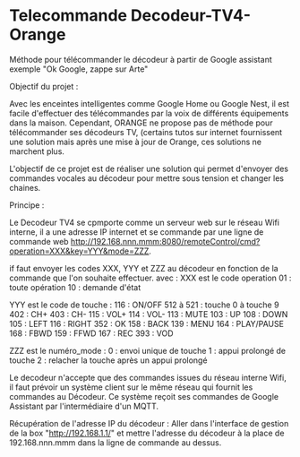 # Telecommande Decodeur-TV4-Orange
Méthode pour télécommander le décodeur à partir de Google assistant exemple "Ok Google, zappe sur Arte"

Objectif du projet :

Avec les enceintes intelligentes comme Google Home ou Google Nest, il est facile d'effectuer des télécommandes par la voix de différents équipements dans la maison.
Cependant, ORANGE ne propose pas de méthode pour télécommander ses décodeurs TV, (certains tutos sur internet fournissent une solution mais après une mise à jour de Orange, ces solutions ne marchent plus.

L'objectif de ce projet est de réaliser une solution qui permet d'envoyer des commandes vocales au décodeur pour mettre sous tension et changer les chaines.

Principe : 

Le Decodeur TV4 se cpmporte comme un serveur web sur le réseau Wifi interne, il a une adresse IP internet et se commande par une ligne de commande web http://192.168.nnn.mmm:8080/remoteControl/cmd?operation=XXX&key=YYY&mode=ZZZ.

if faut envoyer les codes XXX, YYY et ZZZ au décodeur en fonction de la commande que l'on souhaite effectuer.
avec :
XXX est le code operation
01 : toute opération
10 : demande d'état

YYY est le code de touche :
116 : ON/OFF
512 à 521 : touche 0 à touche 9
402 : CH+
403 : CH-
115 : VOL+
114 : VOL-
113 : MUTE
103 : UP
108 : DOWN
105 : LEFT
116 : RIGHT
352 : OK
158 : BACK
139 : MENU
164 : PLAY/PAUSE
168 : FBWD
159 : FFWD
167 : REC
393 : VOD

ZZZ est le numéro_mode :
0 : envoi unique de touche
1 : appui prolongé de touche
2 : relacher la touche après un appui prolongé

Le decodeur n'accepte que des commandes issues du réseau interne Wifi, il faut prévoir un système client sur le même réseau qui fournit les commandes au Décodeur. Ce système reçoit ses commandes de Google Assistant par l'intermédiaire d'un MQTT.

Récupération de l'adresse IP du décodeur :
Aller dans l'interface de gestion de la box "http://192.168.1.1/" et mettre l'adresse du décodeur à la place de 192.168.nnn.mmm
dans la ligne de commande au dessus.
